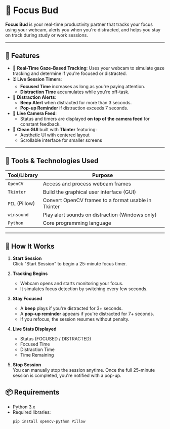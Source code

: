 # 🎯 Focus Bud

**Focus Bud** is your real-time productivity partner that tracks your focus using your webcam, alerts you when you're distracted, and helps you stay on track during study or work sessions.

---

## 🚀 Features

- 🧠 **Real-Time Gaze-Based Tracking**: Uses your webcam to simulate gaze tracking and determine if you're focused or distracted.
- ⏳ **Live Session Timers**:
  - **Focused Time** increases as long as you're paying attention.
  - **Distraction Time** accumulates while you're off-task.
- 🔔 **Distraction Alerts**:
  - **Beep Alert** when distracted for more than 3 seconds.
  - **Pop-up Reminder** if distraction exceeds 7 seconds.
- 📸 **Live Camera Feed**:
  - Status and timers are displayed **on top of the camera feed** for constant feedback.
- 🎨 **Clean GUI** built with **Tkinter** featuring:
  - Aesthetic UI with centered layout
  - Scrollable interface for smaller screens

---

## 🧰 Tools & Technologies Used

| Tool/Library     | Purpose                                       |
|------------------|-----------------------------------------------|
| `OpenCV`         | Access and process webcam frames              |
| `Tkinter`        | Build the graphical user interface (GUI)      |
| `PIL` (Pillow)   | Convert OpenCV frames to a format usable in Tkinter |
| `winsound`       | Play alert sounds on distraction (Windows only) |
| `Python`         | Core programming language                     |

---

## 📝 How It Works

1. **Start Session**  
   Click "Start Session" to begin a 25-minute focus timer.

2. **Tracking Begins**  
   - Webcam opens and starts monitoring your focus.
   - It simulates focus detection by switching every few seconds.

3. **Stay Focused**  
   - A **beep** plays if you're distracted for 3+ seconds.
   - A **pop-up reminder** appears if you're distracted for 7+ seconds.
   - If you refocus, the session resumes without penalty.

4. **Live Stats Displayed**  
   - Status (FOCUSED / DISTRACTED)
   - Focused Time
   - Distraction Time
   - Time Remaining

5. **Stop Session**  
   You can manually stop the session anytime. Once the full 25-minute session is completed, you're notified with a pop-up.



## 📦 Requirements

- Python 3.x
- Required libraries:
  ```bash
  pip install opencv-python Pillow
